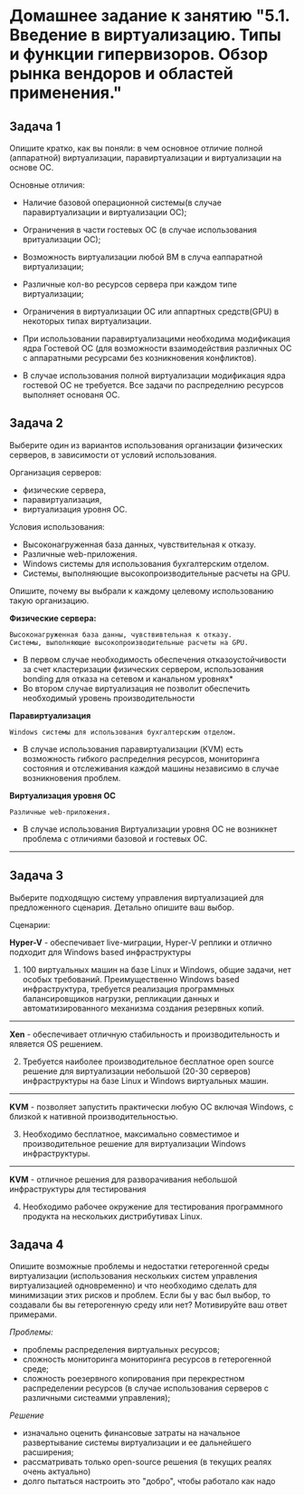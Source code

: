 # Домашнее задание к занятию "5.1. Введение в виртуализацию. Типы и функции гипервизоров. Обзор рынка вендоров и областей применения."

## Задача 1

Опишите кратко, как вы поняли: в чем основное отличие полной (аппаратной) виртуализации, паравиртуализации и виртуализации на основе ОС.

Основные отличия:

* Наличие базовой операционной системы(в случае паравиртуализации и виртуализации ОС);
* Ограничения в части гостевых ОС (в случае использования вритуализации ОС);
* Возможность виртуализации любой ВМ в случа еаппаратной виртуализации;
* Различные кол-во ресурсов сервера при каждом типе виртуализации;
* Ограничения в виртуализации ОС или аппартных средств(GPU) в некоторых типах виртуализации.

  
* При использовании паравиртуализацими необходима модификация ядра Гостевой ОС (для возможности взаимодействия различных ОС с аппаратными ресурсами без козникновения конфликтов).
* В случае использования полной виртуализации модификация ядра гостевой ОС не требуется. Все задачи по распределнию ресурсов выполняет основаня ОС.

## Задача 2

Выберите один из вариантов использования организации физических серверов, в зависимости от условий использования.

Организация серверов:
- физические сервера,
- паравиртуализация,
- виртуализация уровня ОС.

Условия использования:
- Высоконагруженная база данных, чувствительная к отказу.
- Различные web-приложения.
- Windows системы для использования бухгалтерским отделом.
- Системы, выполняющие высокопроизводительные расчеты на GPU.

Опишите, почему вы выбрали к каждому целевому использованию такую организацию.

**Физические сервера:**

    Высоконагруженная база данны, чувствивтельная к отказу.
    Системы, выполняющие высокопроизводительные расчеты на GPU.

  * В первом случае необходимость обеспечения отказоустойчивости за счет кластеризации физических сервером, использования bonding для отказа на сетевом и канальном уровнях*
  * Во втором случае виртуализация не позволит обеспечить необходимый уровень производительности


**Паравиртуализация**

    Windows системы для использования бухгалтерским отделом.

  * В случае использования паравиртуализации (KVM) есть возможность гибкого распределния ресурсов, мониторинга состояния и отслеживания каждой машины независимо в случае возникновения проблем.
  

**Виртуализация уровня ОС**

    Различные web-приложения.

  * В случае использования Виртуализации уровня ОС не возникнет проблема с отличиями базовой и гостевых ОС.
***

## Задача 3

Выберите подходящую систему управления виртуализацией для предложенного сценария. Детально опишите ваш выбор.

Сценарии:

**Hyper-V** - обеспечивает live-миграции, Hyper-V реплики и отлично подходит для Windows based инфраструктуры

1. 100 виртуальных машин на базе Linux и Windows, общие задачи, нет особых требований. Преимущественно Windows based инфраструктура, требуется реализация программных балансировщиков нагрузки, репликации данных и автоматизированного механизма создания резервных копий.

***

**Xen** - обеспечивает отличную стабильность и производительность и ялвяется OS решением.

2. Требуется наиболее производительное бесплатное open source решение для виртуализации небольшой (20-30 серверов) инфраструктуры на базе Linux и Windows виртуальных машин.

***

**KVM** - позволяет запустить практически любую ОС включая Windows, с близкой к нативной производительностью.

3. Необходимо бесплатное, максимально совместимое и производительное решение для виртуализации Windows инфраструктуры.

***

**KVM** - отличное решения для разворачивания небольшой инфраструктуры для тестирования

4. Необходимо рабочее окружение для тестирования программного продукта на нескольких дистрибутивах Linux.

## Задача 4

Опишите возможные проблемы и недостатки гетерогенной среды виртуализации (использования нескольких систем управления виртуализацией одновременно) и что необходимо сделать для минимизации этих рисков и проблем. Если бы у вас был выбор, то создавали бы вы гетерогенную среду или нет? Мотивируйте ваш ответ примерами.

*Проблемы:*
* проблемы распределения виртуальных ресурсов;
* сложность мониторинга мониторинга ресурсов в гетерогенной среде;
* сложность роезервного копирования при перекрестном распределении ресурсов (в случае использования серверов с различными систеамми управления);

*Решение*
* изначально оценить финансовые затраты на начальное развертывание системы виртуализации и ее дальнейшего расширения;
* рассматривать только open-source решения (в текущих реалях очень актуально)
* долго пытаться настроить это "добро", чтобы работало как надо
